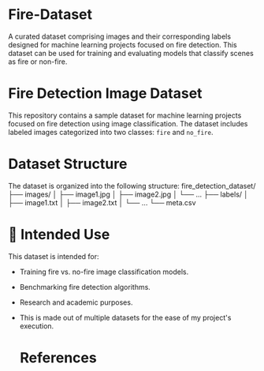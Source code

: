 # Fire-Dataset
A curated dataset comprising images and their corresponding labels designed for machine learning projects focused on fire detection. This dataset can be used for training and evaluating models that classify scenes as fire or non-fire.

# Fire Detection Image Dataset

This repository contains a sample dataset for machine learning projects focused on fire detection using image classification. The dataset includes labeled images categorized into two classes: `fire` and `no_fire`.

# Dataset Structure

The dataset is organized into the following structure:
fire_detection_dataset/
├── images/
│ ├── image1.jpg
│ ├── image2.jpg
│ └── ...
├── labels/
│ ├── image1.txt
│ ├── image2.txt
│ └── ...
└── meta.csv

# 🧠 Intended Use

This dataset is intended for:

- Training fire vs. no-fire image classification models.
- Benchmarking fire detection algorithms.
- Research and academic purposes.
- This is made out of multiple datasets for the ease of my project's execution.

  # References
  
